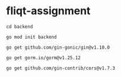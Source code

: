 # fliqt-assignment

`cd backend`

`go mod init backend`

`go get github.com/gin-gonic/gin@v1.10.0`

`go get gorm.io/gorm@v1.25.12`

`go get github.com/gin-contrib/cors@v1.7.3`
